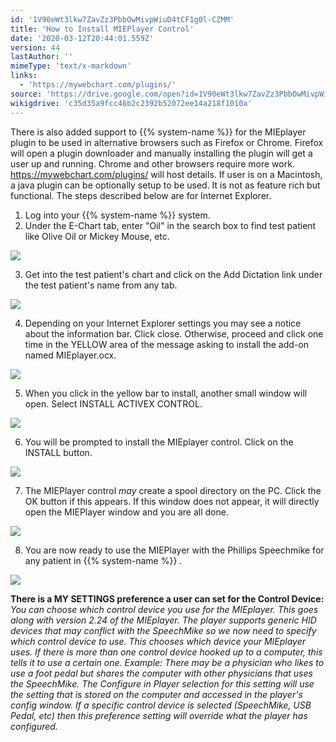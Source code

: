 ```yaml
---
id: '1V90eWt3lkw7ZavZz3PbbOwMivpWiuD4tCF1g0l-CZMM'
title: 'How to Install MIEPlayer Control'
date: '2020-03-12T20:44:01.559Z'
version: 44
lastAuthor: ''
mimeType: 'text/x-markdown'
links:
  - 'https://mywebchart.com/plugins/'
source: 'https://drive.google.com/open?id=1V90eWt3lkw7ZavZz3PbbOwMivpWiuD4tCF1g0l-CZMM'
wikigdrive: 'c35d35a9fcc46b2c2392b52072ee14a218f1010a'
---
```

There is also added support to {{% system-name %}} for the MIEplayer plugin to be used in alternative browsers such as Firefox or Chrome. Firefox will open a plugin downloader and manually installing the plugin will get a user up and running. Chrome and other browsers require more work. https://mywebchart.com/plugins/ will host details. If user is on a Macintosh, a java plugin can be optionally setup to be used. It is not as feature rich but functional. The steps described below are for Internet Explorer.

1. Log into your {{% system-name %}} system.
2. Under the E-Chart tab, enter "Oil" in the search box to find test patient like Olive Oil or Mickey Mouse, etc.


![](../how-to-install-mieplayer-control.assets/afd7bebf57ca4b23090d2b90a2b79202.png)


3. Get into the test patient's chart and click on the Add Dictation link under the test patient's name from any tab.


![](../how-to-install-mieplayer-control.assets/99348dc0339c3576f027bc4bed15f672.png)


4. Depending on your Internet Explorer settings you may see a notice about the information bar. Click close. Otherwise, proceed and click one time in the YELLOW area of the message asking to install the add-on named MIEplayer.ocx.


![](../how-to-install-mieplayer-control.assets/6d53e2a28dfd37c6902cf55d3490b2e8.png)


5. When you click in the yellow bar to install, another small window will open. Select INSTALL ACTIVEX CONTROL.


![](../how-to-install-mieplayer-control.assets/f1c17b7a0b15da055e4c56c7a0eb4ae7.png)


6. You will be prompted to install the MIEplayer control. Click on the INSTALL button.


![](../how-to-install-mieplayer-control.assets/3b5da882fbc087d59ff4618f58f4bebe.png)


7. The MIEPlayer control <em>may</em> create a spool directory on the PC. Click the OK button if this appears. If this window does not appear, it will directly open the MIEPlayer window and you are all done.


![](../how-to-install-mieplayer-control.assets/e895308db579822f7841acb4a6c64660.png)


8. You are now ready to use the MIEPlayer with the Phillips Speechmike for any patient in {{% system-name %}} .


![](../how-to-install-mieplayer-control.assets/30f801ab5b11141acc37623c9106be9d.png)

**There is a MY SETTINGS preference a user can set for the Control Device:** *You can choose which control device you use for the MIEplayer. This goes along with version 2.24 of the MIEplayer. The player supports generic HID devices that may conflict with the SpeechMike so we now need to specify which control device to use. This chooses which device your MIEplayer uses. If there is more than one control device hooked up to a computer, this tells it to use a certain one. Example: There may be a physician who likes to use a foot pedal but shares the computer with other physicians that uses the SpeechMike. The Configure in Player selection for this setting will use the setting that is stored on the computer and accessed in the player's config window. If a specific control device is selected (SpeechMike, USB Pedal, etc) then this preference setting will override what the player has configured.*
